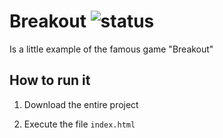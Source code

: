 # Breakout ![status](https://img.shields.io/badge/Status-Finished-red.svg)

Is a little example of the famous game "Breakout"

## How to run it

1. Download the entire project

2. Execute the file `index.html`
